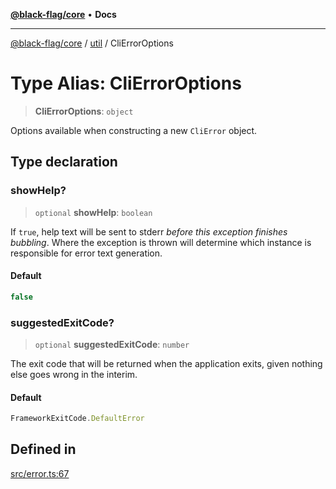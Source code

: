[**@black-flag/core**](../../README.md) • **Docs**

***

[@black-flag/core](../../README.md) / [util](../README.md) / CliErrorOptions

# Type Alias: CliErrorOptions

> **CliErrorOptions**: `object`

Options available when constructing a new `CliError` object.

## Type declaration

### showHelp?

> `optional` **showHelp**: `boolean`

If `true`, help text will be sent to stderr _before this exception finishes
bubbling_. Where the exception is thrown will determine which instance is
responsible for error text generation.

#### Default

```ts
false
```

### suggestedExitCode?

> `optional` **suggestedExitCode**: `number`

The exit code that will be returned when the application exits, given
nothing else goes wrong in the interim.

#### Default

```ts
FrameworkExitCode.DefaultError
```

## Defined in

[src/error.ts:67](https://github.com/Xunnamius/black-flag/blob/cdc6af55387aac92b7d9fc16a57790068e4b6d49/src/error.ts#L67)

